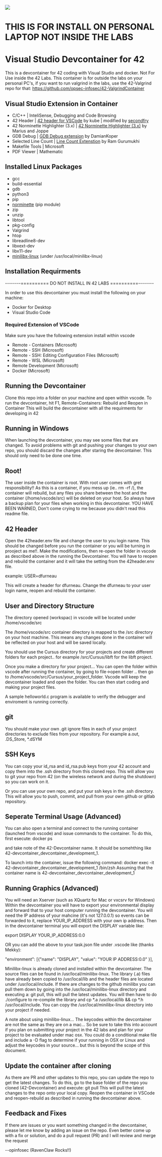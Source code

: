 ![](devcontainer.gif)

# THIS IS FOR INSTALL ON PERSONAL LAPTOP NOT INSIDE THE LABS
# Visual Studio Devcontainer for 42
This is a devcontainer for 42 coding with Visual Studio and docker.
Not For Use inside the 42 Labs.  This container is for outside the labs
on your personal PC's, if you want to run valgrind in the labs, use the 42-Valgrind
repo for that: https://github.com/opsec-infosec/42-ValgrindContainer


## Visual Studio Extension in Container
* C/C++ |  InteliSense, Debugging and Code Browsing
* 42 Header | [42 header for VSCode](https://github.com/kube/vscode-42header) by kube | modified by [secondfry](https://github.com/secondfry/vscode-42header)
* 42 Norminette Highlighter (3.x) | [42 Norminette Highlighter (3.x)](https://github.com/Mariusmivw/vscode-42-norminette-3-highlighter/) by Marius and Joppe
* GDB Debug | [GDB Debug extension](https://github.com/damiankoper/vscode-gdb-debug) by DamianKoper
* Selected Line Count | [Line Count Extenstion](https://github.com/gurumukhi/vscode-extension-line-count) by Ram Gurumukhi
* Makefile Tools | Microsoft
* PDF Viewer | Mathematic

## Installed Linux Packages
* gcc
* build-essential
* gdb
* python3
* pip
* [norminette](https://github.com/42School/norminette) (pip module)
* zip
* unzip
* libtool
* pkg-config
* Valgrind
* htop
* libreadline8-dev
* libxext-dev
* libx11-dev
* [minilibx-linux](https://github.com/42Paris/minilibx-linux) (under /usr/local/minilibx-linux)


## Installation Requirments

--------========== DO NOT INSTALL IN 42 LABS ==========--------

In order to use this devcontainer you must install the following on your machine:
* Docker for Desktop
* Visual Studio Code

### Required Extension of VSCode
Make sure you have the following extension install within vscode

* Remote - Containers (Microsoft)
* Remote - SSH (Microsoft)
* Remote - SSH: Editing Configuration Files (Microsoft)
* Remote - WSL (Microsoft)
* Remote Development (Microsoft)
* Docker (Microsoft)

## Running the Devcontainer
Clone this repo into a folder on your machine and open within vscode.
To run the devcontainer, hit F1, Remote-Containers: Rebuild and Reopen in Container
This will build the devcontainer with all the requirments for developing in 42

## Running in Windows
When launching the devcontainer, you may see some files that are changed.  To avoid problems with git and pushing your changes to your own repo, you should discard the changes after staring the devcontainer.  This should only need to be done one time.

## Root!
The user inside the container is root.  With root user comes with gret responsibility!! As this is a container, if you mess up (ie.. rm -rf /), the container will rebuild, but any files you share between the host and the container (/home/vscode/src) will be deleted on your host.  So always have a backup plan for your files when working in this devcontainer. YOU HAVE BEEN WARNED, Don't come crying to me because you didn't read this readme file.

## 42 Header
Open the 42header.env file and change the user to you login name.  This should be changed before you run the container or you will be turning in prooject as me!!.  Make the modifications, then re-open the folder in vscode as described above in the running the Devcontainer.  You will have to reopen and rebuild the container and it will take the setting from the 42header.env file.

example:
USER=dfurneau

This will create a header for dfurneau.  Change the dfurneau to your user login name, reopen and rebuild the container.

## User and Directory Structure
The directory opened (workspac) in vscode will be located under /home/vscode/src

The /home/vscode/src container directory is mapped to the /src directory on your host machine.  This means any changes done in the container will be reflected on your host and will be saved locally.

You should use the Cursus directory for your projects and create different folders for each project.. for example /src/Cursus/libft for the libft project.

Once you make a directory for your project... You can open the folder within vscode after running the container, by going to file->open folder .. then go to /home/vscode/src/Cursus/your_project_folder.  Vscode will keep the devcontainer loaded and open the folder.  You can then start coding and making your project files.

A sample helloworld.c program is available to verify the debugger and enviroment is running correctly.

## git
You should make your own .git ignore files in each of your project directories to exclude files from your repository.  For example a.out, .DS_Store, *.dSYM

## SSH Keys
You can copy your id_rsa and id_rsa.pub keys from your 42 account and copy them into the .ssh directory from this cloned repo.
This will allow you to git your repo from 42 (on the wireless network and during the shutdown) so you can work on it.

Or you can use your own repo, and put your ssh keys in the .ssh directory.  This will allow you to push, commit, and pull from your own github or gitlab repository.

## Seperate Terminal Usage (Advanced)
You can also open a terminal and connect to the running container (launched from vscode) and issue commands to the container.  To do this, first esecute: docker ps

and take note of the 42-Devcontainer name.  It should be somehthing like 42-devcontainer_devcontainer_development_1.

To launch into the container, issue the following command: docker exec -it 42-devcontainer_devcontainer_development_1 /bin/zsh
Assuming that the container name is 42-devcontainer_devcontainer_development_1

## Running Graphics (Advanced)
You will need an Xserver (such as XQuartz for Mac or vxcsrv for Windows)
Within the devcontainer you will have to export your environmental display and forward that to your
host computer running the devcontainer.  You will need the IP address of your mahcine (it's not 127.0.0.1) so
events can be forwarded to it, replace YOUR_IP_ADDRESS with your own ip address.  Then in the devcontainer terminal you will export the DISPLAY variable like:

export DISPLAY YOUR_IP_ADDRESS:0.0

OR you can add the above to your task.json file under .vscode like (thanks Mekky):

"environment": [{"name": "DISPLAY", "value": "YOUR IP ADDRESS:0.0" }],

Minilibx-linux is already cloned and installed within the devcontainer.  The source files can be found in /usr/local/minilibx-linux.  The library (.a) files have already been copied to /usr/local/lib and the header files are located under /usr/local/include.  If there are changes to the github minilibx you can pull them down by going into the /usr/local/minilibx-linux directory and executing a: git pull, this will pull the latest updates.  You will then have to do ./configure to re-compile the library and cp *.a /usr/local/lib && cp *.h /usr/local/include.  You can copy the /usr/local/minilibx-linux directory into your project if needed.

A note about using minilibx-linux... The keycodes within the devcontainer are not the same as they are on a mac... So be sure to take this into account if you plan on submitting your project in the 42 labs and plan for your project to be evaluated under mac osx.  You could do a conditional make file and include a -D flag to determine if your running in OSX or Linux and adjust the keycodes in your source... but this is beyond the scope of this document.

## Update the container after cloning
As there are PR and other updates to this repo, you can update the repo to get the latest changes.  To do this, go to the base folder of the repo you cloned (42-Devcontainer) and execute: git pull
This will pull the latest changes to the repo onto your local copy.  Reopen the container in VSCode and reopen-rebuild as described in running the devcontainer above.

## Feedback and Fixes
If there are issues or you want something changed in the devcontainer, please let me know by adding an issue on the repo.  Even better come up with a fix or solution, and do a pull request (PR) and I will review and merge the request

--opinfosec (RavenClaw Rocks!!)
